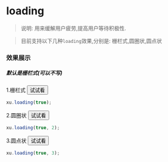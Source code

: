 <link rel="stylesheet" type="text/css" href="../assets/xui.css">
<script type="text/javascript" src="../assets/xui.js"></script>

# loading

>说明: 用来缓解用户疲劳,提高用户等待积极性.

>目前支持以下几种`loading`效果,分别是: 栅栏式,圆圈状,圆点状

### 效果展示

##### 默认是栅栏式(可以不写)

1.栅栏式
<button class="xui_btn xui_btn_default" id="show_loading1">试试看</button>

<script type="text/javascript">
document.getElementById('show_loading1').onclick=function(){
	xu.loading(true);
	setTimeout(()=>{
		xu.loading(false);
	},3000);
}
</script>

```js
xu.loading(true);
```

2.圆圈状
<button class="xui_btn xui_btn_default" id="show_loading2">试试看</button>

<script type="text/javascript">
document.getElementById('show_loading2').onclick=function(){
	xu.loading(true, 1);
	setTimeout(()=>{
		xu.loading(false);
	},3000);
}
</script>

```js
xu.loading(true, 2);
```

3.圆点状
<button class="xui_btn xui_btn_default" id="show_loading3">试试看</button>

<script type="text/javascript">
document.getElementById('show_loading3').onclick=function(){
	xu.loading(true, 2);
	setTimeout(()=>{
		xu.loading(false);
	},3000);
}
</script>

```js
xu.loading(true, 3);
```